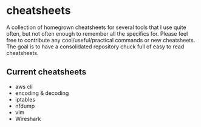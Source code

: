 # cheatsheets
A collection of homegrown cheatsheets for several tools that I use quite often, but not often enough to remember all the specifics for.
Please feel free to contribute any cool/useful/practical commands or new cheatsheets. The goal is to have a consolidated repository 
chuck full of easy to read cheatsheets. 

## Current cheatsheets
* aws cli
* encoding & decoding 
* iptables
* nfdump
* vim
* Wireshark
